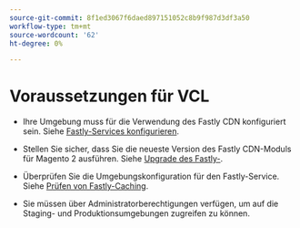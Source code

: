 ```yaml
---
source-git-commit: 8f1ed3067f6daed897151052c8b9f987d3df3a50
workflow-type: tm+mt
source-wordcount: '62'
ht-degree: 0%

---
```

# Voraussetzungen für VCL

<!-- Prerequisites section inserted in tutorials for customizing the Fastly service configuration with custom VCL snippets. -->

- Ihre Umgebung muss für die Verwendung des Fastly CDN konfiguriert sein. Siehe [Fastly-Services konfigurieren](/help/cloud-guide/cdn/fastly-configuration.md).

- Stellen Sie sicher, dass Sie die neueste Version des Fastly CDN-Moduls für Magento 2 ausführen. Siehe [Upgrade des Fastly-](/help/cloud-guide/cdn/fastly-configuration.md#upgrade-fastly-module).

- Überprüfen Sie die Umgebungskonfiguration für den Fastly-Service. Siehe [Prüfen von Fastly-Caching](/help/cloud-guide/launch/checklist.md#verify-fastly-caching).

- Sie müssen über Administratorberechtigungen verfügen, um auf die Staging- und Produktionsumgebungen zugreifen zu können.
